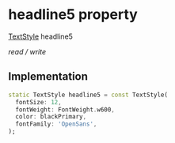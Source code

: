 


# headline5 property







[TextStyle](https://api.flutter.dev/flutter/painting/TextStyle-class.html) headline5
  
_<span class="feature">read / write</span>_






## Implementation

```dart
static TextStyle headline5 = const TextStyle(
  fontSize: 12,
  fontWeight: FontWeight.w600,
  color: blackPrimary,
  fontFamily: 'OpenSans',
);
```







